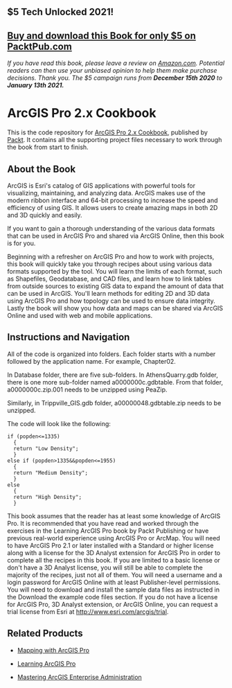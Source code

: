 ## $5 Tech Unlocked 2021!
[Buy and download this Book for only $5 on PacktPub.com](https://www.packtpub.com/product/arcgis-pro-2-x-cookbook/9781788299039)
-----
*If you have read this book, please leave a review on [Amazon.com](https://www.amazon.com/gp/product/1788299035).     Potential readers can then use your unbiased opinion to help them make purchase decisions. Thank you. The $5 campaign         runs from __December 15th 2020__ to __January 13th 2021.__*

# ArcGIS Pro 2.x Cookbook
This is the code repository for [ArcGIS Pro 2.x Cookbook](https://www.packtpub.com/application-development/arcgis-pro-2x-cookbook?utm_source=github&utm_medium=repository&utm_campaign=9781788299039), published by [Packt](https://www.packtpub.com/?utm_source=github). It contains all the supporting project files necessary to work through the book from start to finish.
## About the Book
ArcGIS is Esri's catalog of GIS applications with powerful tools for visualizing, maintaining, and analyzing data. ArcGIS makes use of the modern ribbon interface and 64-bit processing to increase the speed and efficiency of using GIS. It allows users to create amazing maps in both 2D and 3D quickly and easily.

If you want to gain a thorough understanding of the various data formats that can be used in ArcGIS Pro and shared via ArcGIS Online, then this book is for you.

Beginning with a refresher on ArcGIS Pro and how to work with projects, this book will quickly take you through recipes about using various data formats supported by the tool. You will learn the limits of each format, such as Shapefiles, Geodatabase, and CAD files, and learn how to link tables from outside sources to existing GIS data to expand the amount of data that can be used in ArcGIS. You'll learn methods for editing 2D and 3D data using ArcGIS Pro and how topology can be used to ensure data integrity. Lastly the book will show you how data and maps can be shared via ArcGIS Online and used with web and mobile applications.
## Instructions and Navigation
All of the code is organized into folders. Each folder starts with a number followed by the application name. For example, Chapter02.

In Database folder, there are five sub-folders. In AthensQuarry.gdb folder, there is one more sub-folder named a0000000c.gdbtable. From that folder, a0000000c.zip.001 needs to be unzipped using PeaZip.

Similarly, in Trippville_GIS.gdb folder, a00000048.gdbtable.zip needs to be unzipped.

The code will look like the following:
```
if (popden<=1335)
  {
  return "Low Density";
  }
else if (popden>1335&&popden<=1955)
  {
  return "Medium Density";
  }
else
  {
  return "High Density";
  }
```

This book assumes that the reader has at least some knowledge of ArcGIS Pro. It is recommended that you have read and worked through the exercises in the Learning ArcGIS Pro book by Packt Publishing or have previous real-world experience using ArcGIS Pro or ArcMap. 
You will need to have ArcGIS Pro 2.1 or later installed with a Standard or higher license along with a license for the 3D Analyst extension for ArcGIS Pro in order to complete all the recipes in this book. If you are limited to a basic license or don't have a 3D Analyst license, you will still be able to complete the majority of the recipes, just not all of them. 
You will need a username and a login password for ArcGIS Online with at least Publisher-level permissions. 
You will need to download and install the sample data files as instructed in the Download the example code files section. 
If you do not have a license for ArcGIS Pro, 3D Analyst extension, or ArcGIS Online, you can request a trial license from Esri at http://www.esri.com/arcgis/trial.

## Related Products
* [Mapping with ArcGIS Pro](https://www.packtpub.com/application-development/mapping-arcgis-pro?utm_source=github&utm_medium=repository&utm_campaign=9781788298001)

* [Learning ArcGIS Pro](https://www.packtpub.com/application-development/learning-arcgis-pro?utm_source=github&utm_medium=repository&utm_campaign=9781785284496)

* [Mastering ArcGIS Enterprise Administration](https://www.packtpub.com/application-development/mastering-arcgis-enterprise-administration?utm_source=github&utm_medium=repository&utm_campaign=9781788297493)


